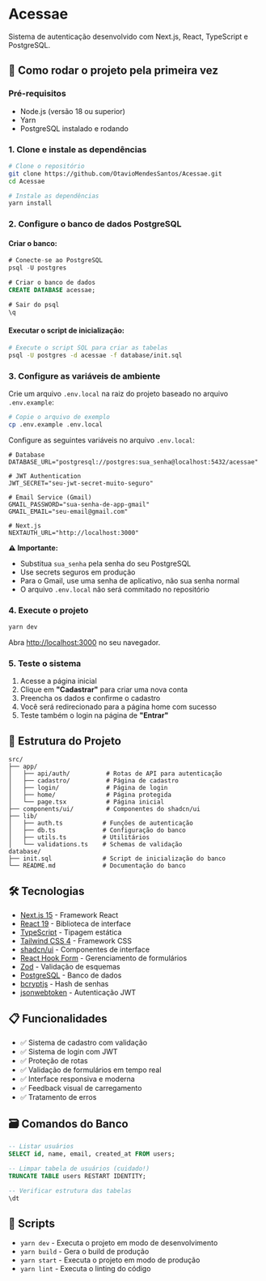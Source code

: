 # Acessae

Sistema de autenticação desenvolvido com Next.js, React, TypeScript e PostgreSQL.

## 🚀 Como rodar o projeto pela primeira vez

### Pré-requisitos

- Node.js (versão 18 ou superior)
- Yarn
- PostgreSQL instalado e rodando

### 1. Clone e instale as dependências

```bash
# Clone o repositório
git clone https://github.com/OtavioMendesSantos/Acessae.git
cd Acessae

# Instale as dependências
yarn install
```

### 2. Configure o banco de dados PostgreSQL

#### Criar o banco:
```sql
# Conecte-se ao PostgreSQL
psql -U postgres

# Criar o banco de dados
CREATE DATABASE acessae;

# Sair do psql
\q
```

#### Executar o script de inicialização:
```bash
# Execute o script SQL para criar as tabelas
psql -U postgres -d acessae -f database/init.sql
```

### 3. Configure as variáveis de ambiente

Crie um arquivo `.env.local` na raiz do projeto baseado no arquivo `.env.example`:

```bash
# Copie o arquivo de exemplo
cp .env.example .env.local
```

Configure as seguintes variáveis no arquivo `.env.local`:

```env
# Database
DATABASE_URL="postgresql://postgres:sua_senha@localhost:5432/acessae"

# JWT Authentication
JWT_SECRET="seu-jwt-secret-muito-seguro"

# Email Service (Gmail)
GMAIL_PASSWORD="sua-senha-de-app-gmail"
GMAIL_EMAIL="seu-email@gmail.com"

# Next.js
NEXTAUTH_URL="http://localhost:3000"
```

**⚠️ Importante:** 
- Substitua `sua_senha` pela senha do seu PostgreSQL
- Use secrets seguros em produção
- Para o Gmail, use uma senha de aplicativo, não sua senha normal
- O arquivo `.env.local` não será commitado no repositório

### 4. Execute o projeto

```bash
yarn dev
```

Abra [http://localhost:3000](http://localhost:3000) no seu navegador.

### 5. Teste o sistema

1. Acesse a página inicial
2. Clique em **"Cadastrar"** para criar uma nova conta
3. Preencha os dados e confirme o cadastro
4. Você será redirecionado para a página home com sucesso
5. Teste também o login na página de **"Entrar"**

## 📁 Estrutura do Projeto

```
src/
├── app/
│   ├── api/auth/          # Rotas de API para autenticação
│   ├── cadastro/          # Página de cadastro
│   ├── login/             # Página de login
│   ├── home/              # Página protegida
│   └── page.tsx           # Página inicial
├── components/ui/         # Componentes do shadcn/ui
├── lib/
│   ├── auth.ts           # Funções de autenticação
│   ├── db.ts             # Configuração do banco
│   ├── utils.ts          # Utilitários
│   └── validations.ts    # Schemas de validação
database/
├── init.sql              # Script de inicialização do banco
└── README.md             # Documentação do banco
```

## 🛠 Tecnologias

- [Next.js 15](https://nextjs.org/) - Framework React
- [React 19](https://reactjs.org/) - Biblioteca de interface
- [TypeScript](https://www.typescriptlang.org/) - Tipagem estática
- [Tailwind CSS 4](https://tailwindcss.com/) - Framework CSS
- [shadcn/ui](https://ui.shadcn.com/) - Componentes de interface
- [React Hook Form](https://react-hook-form.com/) - Gerenciamento de formulários
- [Zod](https://zod.dev/) - Validação de esquemas
- [PostgreSQL](https://www.postgresql.org/) - Banco de dados
- [bcryptjs](https://github.com/dcodeIO/bcrypt.js) - Hash de senhas
- [jsonwebtoken](https://github.com/auth0/node-jsonwebtoken) - Autenticação JWT

## 📋 Funcionalidades

- ✅ Sistema de cadastro com validação
- ✅ Sistema de login com JWT
- ✅ Proteção de rotas
- ✅ Validação de formulários em tempo real
- ✅ Interface responsiva e moderna
- ✅ Feedback visual de carregamento
- ✅ Tratamento de erros

## 🗃 Comandos do Banco

```sql
-- Listar usuários
SELECT id, name, email, created_at FROM users;

-- Limpar tabela de usuários (cuidado!)
TRUNCATE TABLE users RESTART IDENTITY;

-- Verificar estrutura das tabelas
\dt
```

## 📝 Scripts

- `yarn dev` - Executa o projeto em modo de desenvolvimento
- `yarn build` - Gera o build de produção
- `yarn start` - Executa o projeto em modo de produção
- `yarn lint` - Executa o linting do código
